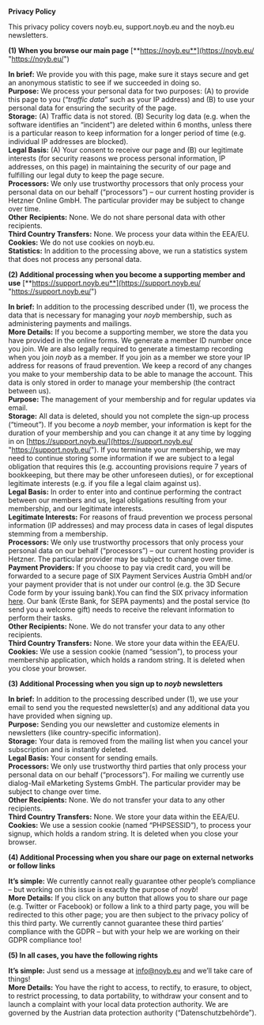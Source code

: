 **Privacy Policy**

This privacy policy covers noyb.eu, support.noyb.eu and the noyb.eu newsletters.

**(1) When you browse our main page** [**https://noyb.eu**](https://noyb.eu/ "https://noyb.eu/")

**In brief:** We provide you with this page, make sure it stays secure and get an anonymous statistic to see if we succeeded in doing so.  
**Purpose:** We process your personal data for two purposes: (A) to provide this page to you (“_traffic data_” such as your IP address) and (B) to use your personal data for ensuring the security of the page.  
**Storage:** (A) Traffic data is not stored. (B) Security log data (e.g. when the software identifies an “incident”) are deleted within 6 months, unless there is a particular reason to keep information for a longer period of time (e.g. individual IP addresses are blocked).  
**Legal Basis:** (A) Your consent to receive our page and (B) our legitimate interests (for security reasons we process personal information, IP addresses, on this page) in maintaining the security of our page and fulfilling our legal duty to keep the page secure.  
**Processors:** We only use trustworthy processors that only process your personal data on our behalf (“processors”) – our current hosting provider is Hetzner Online GmbH. The particular provider may be subject to change over time.  
**Other** **Recipients:** None. We do not share personal data with other recipients.  
**Third Country Transfers:** None. We process your data within the EEA/EU.  
**Cookies:** We do not use cookies on noyb.eu.  
**Statistics:** In addition to the processing above, we run a statistics system that does not process any personal data.

**(2) Additional processing when you become a supporting member and use** [**https://support.noyb.eu**](https://support.noyb.eu/ "https://support.noyb.eu/")

**In brief:** In addition to the processing described under (1), we process the data that is necessary for managing your _noyb_ membership, such as administering payments and mailings.  
**More Details:** If you become a supporting member, we store the data you have provided in the online forms. We generate a member ID number once you join. We are also legally required to generate a timestamp recording when you join _noyb_ as a member. If you join as a member we store your IP address for reasons of fraud prevention. We keep a record of any changes you make to your membership data to be able to manage the account. This data is only stored in order to manage your membership (the contract between us).  
**Purpose:** The management of your membership and for regular updates via email.  
**Storage:** All data is deleted, should you not complete the sign-up process (“timeout”). If you become a _noyb_ member, your information is kept for the duration of your membership and you can change it at any time by logging in on [https://support.noyb.eu/](https://support.noyb.eu/ "https://support.noyb.eu/"). If you terminate your membership, we may need to continue storing some information if we are subject to a legal obligation that requires this (e.g. accounting provisions require 7 years of bookkeeping, but there may be other unforeseen duties), or for exceptional legitimate interests (e.g. if you file a legal claim against us).  
**Legal Basis:** In order to enter into and continue performing the contract between our members and us, legal obligations resulting from your membership, and our legitimate interests.  
**Legitimate Interests:** For reasons of fraud prevention we process personal information (IP addresses) and may process data in cases of legal disputes stemming from a membership.  
**Processors:** We only use trustworthy processors that only process your personal data on our behalf (“processors”) – our current hosting provider is Hetzner. The particular provider may be subject to change over time.  
**Payment Providers:** If you choose to pay via credit card, you will be forwarded to a secure page of SIX Payment Services Austria GmbH and/or your payment provider that is not under our control (e.g. the 3D Secure Code form by your issuing bank).You can find the SIX privacy information [here](https://www.six-payment-services.com/en/services/legal/privacy-statement.html "Current Document"). Our bank (Erste Bank, for SEPA payments) and the postal service (to send you a welcome gift) needs to receive the relevant information to perform their tasks.  
**Other Recipients:** None. We do not transfer your data to any other recipients.  
**Third Country Transfers:** None. We store your data within the EEA/EU.  
**Cookies:** We use a session cookie (named “session”), to process your membership application, which holds a random string. It is deleted when you close your browser.

**(3) Additional Processing when you sign up to _noyb_ newsletters**

**In brief:** In addition to the processing described under (1), we use your email to send you the requested newsletter(s) and any additional data you have provided when signing up.  
**Purpose:** Sending you our newsletter and customize elements in newsletters (like country-specific information).  
**Storage:** Your data is removed from the mailing list when you cancel your subscription and is instantly deleted.  
**Legal Basis:** Your consent for sending emails.  
**Processors:** We only use trustworthy third parties that only process your personal data on our behalf (“processors”). For mailing we currently use dialog-Mail eMarketing Systems GmbH. The particular provider may be subject to change over time.  
**Other Recipients:** None. We do not transfer your data to any other recipients.  
**Third Country Transfers:** None. We store your data within the EEA/EU.  
**Cookies:** We use a session cookie (named “PHPSESSID”), to process your signup, which holds a random string. It is deleted when you close your browser.  

**(4) Additional Processing when you share our page on external networks or follow links**

**It’s simple:** We currently cannot really guarantee other people’s compliance – but working on this issue is exactly the purpose of _noyb_!  
**More Details:** If you click on any button that allows you to share our page (e.g. Twitter or Facebook) or follow a link to a third party page, you will be redirected to this other page; you are then subject to the privacy policy of this third party. We currently cannot guarantee these third parties’ compliance with the GDPR – but with your help we are working on their GDPR compliance too!  

**(5) In all cases, you have the following rights**

**It’s simple:** Just send us a message at [info@noyb.eu](mailto:info@noyb.eu "mailto:info@noyb.eu") and we’ll take care of things!  
**More Details:** You have the right to access, to rectify, to erasure, to object, to restrict processing, to data portability, to withdraw your consent and to launch a complaint with your local data protection authority. We are governed by the Austrian data protection authority (“Datenschutzbehörde”).